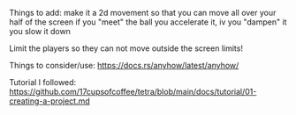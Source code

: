 Things to add:
make it a 2d movement so that you can move all over your half of the screen 
if you "meet" the ball you accelerate it, iv you "dampen" it you slow it down

Limit the players so they can not move outside the screen limits!

Things to consider/use:
https://docs.rs/anyhow/latest/anyhow/


Tutorial I followed:
https://github.com/17cupsofcoffee/tetra/blob/main/docs/tutorial/01-creating-a-project.md